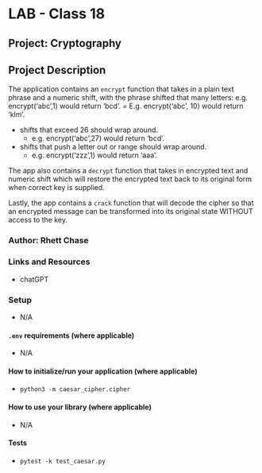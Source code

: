 # LAB - Class 18

## Project: Cryptography

## Project Description

The application contains an `encrypt` function that takes in a plain text phrase and a numeric shift, with the phrase shifted that many letters: e.g. encrypt(‘abc’,1) would return ‘bcd’. = E.g. encrypt(‘abc’, 10) would return ‘klm’.

- shifts that exceed 26 should wrap around.
  - e.g. encrypt(‘abc’,27) would return ‘bcd’.
- shifts that push a letter out or range should wrap around.
  - e.g. encrypt(‘zzz’,1) would return ‘aaa’.

The app also contains a `decrypt` function that takes in encrypted text and numeric shift which will restore the encrypted text back to its original form when correct key is supplied.

Lastly, the app contains a `crack` function that will decode the cipher so that an encrypted message can be transformed into its original state WITHOUT access to the key.

### Author: Rhett Chase

### Links and Resources

<!-- - [back-end server url](https://capital-finder-rhett-chase.vercel.app/api) -->
<!-- - [front-end application](http://xyz.com/) (when applicable) -->
- chatGPT

### Setup

- N/A

#### `.env` requirements (where applicable)

<!-- i.e.
- `PORT` - Port Number
- `DATABASE_URL` - URL to the running Postgres instance/db -->
- N/A

#### How to initialize/run your application (where applicable)

- `python3 -m caesar_cipher.cipher`

#### How to use your library (where applicable)

- N/A

#### Tests

- `pytest -k test_caesar.py`
